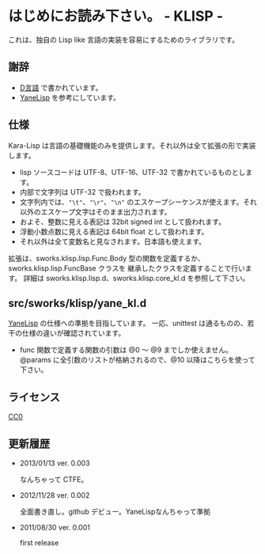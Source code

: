 はじめにお読み下さい。 - KLISP -
========================================
これは、独自の Lisp like 言語の実装を容易にするためのライブラリです。


謝辞
------------------------------
- [D言語]( http://www.kmonos.net/alang/d/ "D PROGRAMMING LANGUAGE" ) で書かれています。
- [YaneLisp]( http://labs.yaneu.com/20090905/ "YaneLisp" ) を参考にしています。


仕様
------------------------------
Kara-Lisp は言語の基礎機能のみを提供します。それ以外は全て拡張の形で実装します。

- lisp ソースコードは UTF-8、UTF-16、UTF-32 で書かれているものとします。
- 内部で文字列は UTF-32 で扱われます。
- 文字列内では、`"\t"`、`"\r"`、`"\n"` のエスケープシーケンスが使えます。それ以外のエスケープ文字はそのまま出力されます。
- およそ、整数に見える表記は 32bit signed int として扱われます。
- 浮動小数点数に見える表記は 64bit float として扱われます。
- それ以外は全て変数名と見なされます。日本語も使えます。

拡張は、sworks.klisp.lisp.Func.Body 型の関数を定義するか、sworks.klisp.lisp.FuncBase クラスを
継承したクラスを定義することで行います。
詳細は sworks.klisp.lisp.d、sworks.klisp.core_kl.d を参照して下さい。


src/sworks/klisp/yane_kl.d
------------------------------
[YaneLisp]( http://labs.yaneu.com/20090905/ "YaneLisp" ) の仕様への準拠を目指しています。
一応、unittest は通るものの、若干の仕様の違いが確認されています。

- func 関数で定義する関数の引数は @0 〜 @9 までしか使えません。
  @params に全引数のリストが格納されるので、@10 以降はこちらを使って下さい。



ライセンス
------------------------------
[CC0]( http://creativecommons.org/publicdomain/zero/1.0/legalcode "Creative Commons 0 License" )


更新履歴
------------------------------
- 2013/01/13 ver. 0.003

	なんちゃって CTFE。

- 2012/11/28 ver. 0.002

	全面書き直し。github デビュー。YaneLispなんちゃって準拠

- 2011/08/30 ver. 0.001

  first release
